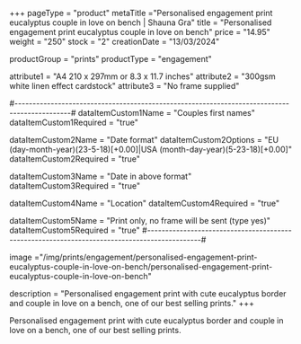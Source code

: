 +++
pageType = "product"
metaTitle ="Personalised engagement print eucalyptus couple in love on bench | Shauna Gra"
title = "Personalised engagement print eucalyptus couple in love on bench"
price = "14.95"
weight = "250" 
stock = "2"
creationDate = "13/03/2024"

productGroup = "prints"
productType = "engagement"

 
attribute1 = "A4 210 x 297mm or 8.3 x 11.7 inches" 
attribute2 = "300gsm white linen effect cardstock"
attribute3 = "No frame supplied"

#---------------------------------------------------------------------------------------------#
dataItemCustom1Name = "Couples first names"
dataItemCustom1Required = "true"

dataItemCustom2Name = "Date format"
dataItemCustom2Options = "EU (day-month-year)(23-5-18)[+0.00]|USA (month-day-year)(5-23-18)[+0.00]"
dataItemCustom2Required = "true"

dataItemCustom3Name = "Date in above format"
dataItemCustom3Required = "true"

dataItemCustom4Name = "Location"
dataItemCustom4Required = "true"

dataItemCustom5Name = "Print only, no frame will be sent (type yes)"
dataItemCustom5Required = "true"
#---------------------------------------------------------------------------------------------#

image ="/img/prints/engagement/personalised-engagement-print-eucalyptus-couple-in-love-on-bench/personalised-engagement-print-eucalyptus-couple-in-love-on-bench"

description = "Personalised engagement print with cute eucalyptus border and couple in love on a bench, one of our best selling prints."
+++

Personalised engagement print with cute eucalyptus border and couple in love on a bench, one of our best selling prints.
